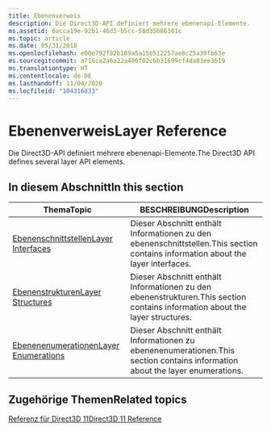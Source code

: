 ```yaml
---
title: Ebenenverweis
description: Die Direct3D-API definiert mehrere ebenenapi-Elemente.
ms.assetid: 6acca19e-92b1-46d3-b5cc-58d35686381c
ms.topic: article
ms.date: 05/31/2018
ms.openlocfilehash: e00e792f82b189a5a15b512257ae8c25a39fb63e
ms.sourcegitcommit: a716ca2a6a22a400f02c6b31699cf4da83ee3619
ms.translationtype: HT
ms.contentlocale: de-DE
ms.lasthandoff: 11/04/2020
ms.locfileid: "104316833"
---
```

# <a name="layer-reference"></a><span data-ttu-id="b1894-103">Ebenenverweis</span><span class="sxs-lookup"><span data-stu-id="b1894-103">Layer Reference</span></span>

<span data-ttu-id="b1894-104">Die Direct3D-API definiert mehrere ebenenapi-Elemente.</span><span class="sxs-lookup"><span data-stu-id="b1894-104">The Direct3D API defines several layer API elements.</span></span>


## <a name="in-this-section"></a><span data-ttu-id="b1894-105">In diesem Abschnitt</span><span class="sxs-lookup"><span data-stu-id="b1894-105">In this section</span></span>



| <span data-ttu-id="b1894-106">Thema</span><span class="sxs-lookup"><span data-stu-id="b1894-106">Topic</span></span>                                                                              | <span data-ttu-id="b1894-107">BESCHREIBUNG</span><span class="sxs-lookup"><span data-stu-id="b1894-107">Description</span></span>                                                                |
|------------------------------------------------------------------------------------|----------------------------------------------------------------------------|
| [<span data-ttu-id="b1894-108">Ebenenschnittstellen</span><span class="sxs-lookup"><span data-stu-id="b1894-108">Layer Interfaces</span></span>](d3d11-graphics-reference-d3d11-layer-interfaces.md)<br/> | <span data-ttu-id="b1894-109">Dieser Abschnitt enthält Informationen zu den ebenenschnittstellen.</span><span class="sxs-lookup"><span data-stu-id="b1894-109">This section contains information about the layer interfaces.</span></span> <br/>  |
| [<span data-ttu-id="b1894-110">Ebenenstrukturen</span><span class="sxs-lookup"><span data-stu-id="b1894-110">Layer Structures</span></span>](d3d11-graphics-reference-d3d11-layer-structures.md)<br/> | <span data-ttu-id="b1894-111">Dieser Abschnitt enthält Informationen zu den ebenenstrukturen.</span><span class="sxs-lookup"><span data-stu-id="b1894-111">This section contains information about the layer structures.</span></span><br/>   |
| [<span data-ttu-id="b1894-112">Ebenenenumerationen</span><span class="sxs-lookup"><span data-stu-id="b1894-112">Layer Enumerations</span></span>](d3d11-graphics-reference-d3d11-layer-enums.md)<br/>    | <span data-ttu-id="b1894-113">Dieser Abschnitt enthält Informationen zu ebenenenumerationen.</span><span class="sxs-lookup"><span data-stu-id="b1894-113">This section contains information about the layer enumerations.</span></span><br/> |



 

## <a name="related-topics"></a><span data-ttu-id="b1894-114">Zugehörige Themen</span><span class="sxs-lookup"><span data-stu-id="b1894-114">Related topics</span></span>

<dl> <dt>

[<span data-ttu-id="b1894-115">Referenz für Direct3D 11</span><span class="sxs-lookup"><span data-stu-id="b1894-115">Direct3D 11 Reference</span></span>](d3d11-graphics-reference.md)
</dt> </dl>

 

 





